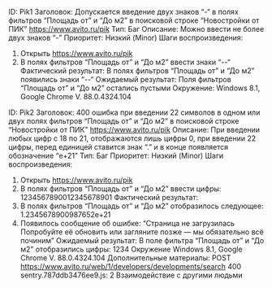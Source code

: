 ID:	Pik1
Заголовок:	Допускается введение двух знаков “-“ в полях фильтров “Площадь от” и “До     м2” в поисковой строке “Новостройки от ПИК” https://www.avito.ru/pik 
Тип: Баг
Описание:	Можно ввести не более двух знаков “-”
Приоритет:	Низкий (Minor)
Шаги воспроизведения:	
1.	Открыть https://www.avito.ru/pik
2.	В полях фильтров “Площадь от” и “До     м2” ввести знаки “--“
Фактический результат:	В полях фильтров “Площадь от” и “До     м2” появились знаки “--“
Ожидаемый результат:	Поля фильтров “Площадь от” и “До     м2” остались пустыми
Окружение:	Windows 8.1, Google Chrome V. 88.0.4324.104

ID:	Pik2
Заголовок:	400 ошибка при введении 22 символов в одном или двух полях фильтров “Площадь от” и “До     м2” в поисковой строке “Новостройки от ПИК” https://www.avito.ru/pik 
Описание:	При введении любых цифр с 18 по 21, отображаются лишь цифры 0, при введении 22 цифры, перед единицей ставится знак “.” и в конце появляется обозначение “e+21”
Тип: Баг
Приоритет:	Низкий (Minor)
Шаги воспроизведения:
1.	Открыть https://www.avito.ru/pik
2.	В полях фильтров “Площадь от” и “До     м2” ввести цифры: 1234567890012345678901
Фактический результат:
1.	В полях фильтров “Площадь от” и “До     м2” отобразилось следующее: 1.2345678900987652e+21
2.	Появилось сообщение об ошибке: “Страница не загрузилась Попробуйте её обновить или загляните позже — мы обязательно всё починим”
Ожидаемый результат:	В поле фильтра “Площадь от” и “До     м2” отобразились цифры: 1234
Окружение	Windows 8.1, Google Chrome V. 88.0.4324.104 
Дополнительные материалы: POST https://www.avito.ru/web/1/developers/developments/search 400 sentry.787ddb3476ee9.js: 2
Взаимодействие с другими людьми
